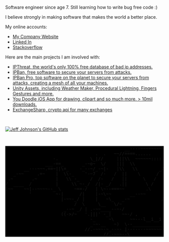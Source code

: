 <p>Software engineer since age 7. Still learning how to write bug free code :)</p>
<p>I believe strongly in making software that makes the world a better place.</p>
<p>My online accounts:</p>
<ul>
  <li><a href='https://www.digitalruby.com'>My Company Website</a></li>
  <li><a href='https://www.linkedin.com/in/jjxtra/'>Linked In</a></li>
  <li><a href='https://stackoverflow.com/users/56079/jjxtra'>Stackoverflow</a></li>
</ul>
<p>Here are the main projects I am involved with:</p>
<ul>
<li><a href='https://ipthreat.net'>IPThreat, the world's only 100% free database of bad ip addresses.</a></li>
<li><a href='https://github.com/DigitalRuby/IPBan'>IPBan, free software to secure your servers from attacks.</a></li>
<li><a href='https://ipban.com'>IPBan Pro, top software on the planet to secure your servers from attacks, creating a mesh of all your machines.</a></li>
<li><a href='https://assetstore.unity.com/publishers/11088'>Unity Assets, including Weather Maker, Procedural Lightning, Fingers Gestures and more.</a></li>
<li><a href='https://apps.apple.com/us/app/you-doodle-draw-on-photos/id517871755'>You Doodle iOS App for drawing, clipart and so much more. > 10mil downloads.</a></li>
<li><a href='https://github.com/DigitalRuby/ExchangeSharp'>ExchangeSharp, crypto api for many exchanges</a></li>
</ul>
<br/>

[![Jeff Johnson's GitHub stats](https://github-readme-stats.vercel.app/api?username=jjxtra&theme=dark#gh-dark-mode-only)](https://github.com/jjxtra/github-readme-stats)

<br/>
<pre style='background-color: #000000;'>
                                             __----~~~~~~~~~~~------___
                                  .  .   ~~//====......          __--~ ~~
                  -.            \_|//     |||\\  ~~~~~~::::... /~
               ___-==_       _-~o~  \/    |||  \\            _/~~-
       __---~~~.==~||\=_    -_--~/_-~|-   |\\   \\        _/~
   _-~~     .=~    |  \\-_    '-~7  /-   /  ||    \      /
 .~       .~       |   \\ -_    /  /-   /   ||      \   /
/  ____  /         |     \\ ~-_/  /|- _/   .||       \ /
|~~    ~~|--~~~~--_ \     ~==-/   | \~--===~~        .\
         '         ~-|      /|    |-~\~~       __--~~
                     |-~~-_/ |    |   ~\_   _-~            /\
                          /  \     \__   \/~                \__
                      _--~ _/ | .-~~____--~-/                  ~~==.
                     ((->/~   '.|||' -_|    ~~-/ ,              . _||
                                -_     ~\      ~~---l__i__i__i--~~_/
                                _-~-__   ~)  \--______________--~~
                              //.-~~~-~_--~- |-------~~~~~~~~
                                     //.-~~~--\
</pre>
